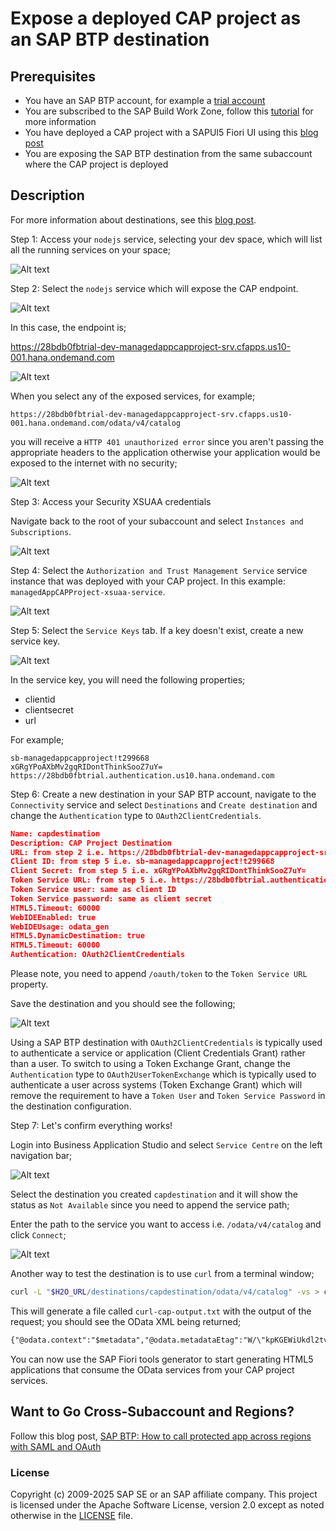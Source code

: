 # Expose a deployed CAP project as an SAP BTP destination


## Prerequisites

- You have an SAP BTP account, for example a [trial account](https://account.hana.ondemand.com/)
- You are subscribed to the SAP Build Work Zone, follow this [tutorial](https://developers.sap.com/tutorials/cp-portal-cloud-foundry-getting-started.html) for more information
- You have deployed a CAP project with a SAPUI5 Fiori UI using this [blog post](https://community.sap.com/t5/technology-blogs-by-sap/build-and-deploy-a-cap-project-node-js-api-with-a-sap-fiori-elements-ui-and/ba-p/13537906)
- You are exposing the SAP BTP destination from the same subaccount where the CAP project is deployed

## Description

For more information about destinations, see this [blog post](https://community.sap.com/t5/technology-blogs-by-members/sap-btp-destinations-in-a-nutshell-part-3-oauth-2-0-client-credentials/ba-p/13577101).

Step 1: Access your `nodejs` service, selecting your dev space, which will list all the running services on your space;

![Alt text](Step1.png?raw=true "CAP project service")

Step 2:  Select the `nodejs` service which will expose the CAP endpoint.

![Alt text](Step2.png?raw=true "CAP Project Endpoint")

In this case, the endpoint is;

https://28bdb0fbtrial-dev-managedappcapproject-srv.cfapps.us10-001.hana.ondemand.com

![Alt text](Step2b.png?raw=true "Catalog of services")

When you select any of the exposed services, for example; 

```
https://28bdb0fbtrial-dev-managedappcapproject-srv.cfapps.us10-001.hana.ondemand.com/odata/v4/catalog
```

you will receive a `HTTP 401 unauthorized error` since you aren't passing the appropriate headers to the application otherwise your application would be exposed to the internet with no security;

![Alt text](Step2c.png?raw=true "401 Error")

Step 3: Access your Security XSUAA credentials

Navigate back to the root of your subaccount and select `Instances and Subscriptions`.

![Alt text](Step3.png?raw=true "Instances and Subscriptions")

Step 4: Select the `Authorization and Trust Management Service` service instance that was deployed with your CAP project. In this example: `managedAppCAPProject-xsuaa-service`.

![Alt text](Step4.png?raw=true "XSUAA Service Instance")

Step 5: Select the `Service Keys` tab. If a key doesn't exist, create a new service key.

![Alt text](Step4.png?raw=true "XSUAA Service Key")

In the service key, you will need the following properties;

- clientid
- clientsecret
- url

For example;
```
sb-managedappcapproject!t299668
xGRgYPoAXbMv2gqRIDontThinkSooZ7uY=
https://28bdb0fbtrial.authentication.us10.hana.ondemand.com
```

Step 6: Create a new destination in your SAP BTP account, navigate to the `Connectivity` service and select `Destinations` and `Create destination` and change the `Authentication` type to `OAuth2ClientCredentials`.

```json
Name: capdestination
Description: CAP Project Destination
URL: from step 2 i.e. https://28bdb0fbtrial-dev-managedappcapproject-srv.cfapps.us10-001.hana.ondemand.com
Client ID: from step 5 i.e. sb-managedappcapproject!t299668
Client Secret: from step 5 i.e. xGRgYPoAXbMv2gqRIDontThinkSooZ7uY=
Token Service URL: from step 5 i.e. https://28bdb0fbtrial.authentication.us10.hana.ondemand.com appended with /oauth/token
Token Service user: same as client ID
Token Service password: same as client secret
HTML5.Timeout: 60000
WebIDEEnabled: true
WebIDEUsage: odata_gen
HTML5.DynamicDestination: true
HTML5.Timeout: 60000
Authentication: OAuth2ClientCredentials
```

Please note, you need to append `/oauth/token` to the `Token Service URL` property.

Save the destination and you should see the following;

![Alt text](Step6.png?raw=true "New Destination")

Using a SAP BTP destination with `OAuth2ClientCredentials` is typically used to authenticate a service or application (Client Credentials Grant) rather than a user. To switch to using a Token Exchange Grant, change the `Authentication` type to `OAuth2UserTokenExchange` which is typically used to authenticate a user across systems (Token Exchange Grant) which will remove the requirement to have a `Token User` and `Token Service Password` in the destination configuration.

Step 7: Let's confirm everything works!

Login into Business Application Studio and select `Service Centre` on the left navigation bar;

![Alt text](Step7.png?raw=true "Service Centre")

Select the destination you created `capdestination` and it will show the status as `Not Available` since you need to append the service path;

Enter the path to the service you want to access i.e. `/odata/v4/catalog` and click `Connect`;

![Alt text](Step7b.png?raw=true "Service Centre")

Another way to test the destination is to use `curl` from a terminal window;

```bash
curl -L "$H2O_URL/destinations/capdestination/odata/v4/catalog" -vs > curl-cap-output.txt 2>&1
```

This will generate a file called `curl-cap-output.txt` with the output of the request; you should see the OData XML being returned;

```xml
{"@odata.context":"$metadata","@odata.metadataEtag":"W/\"kpKGEWiUkdl2tvln8+lIbb+WgNsbQRujr+H11i5pAUg=\"","value":[{"name":"Books","url":"Books"}]}
```

You can now use the SAP Fiori tools generator to start generating HTML5 applications that consume the OData services from your CAP project services.

## Want to Go Cross-Subaccount and Regions?

Follow this blog post, [SAP BTP: How to call protected app across regions with SAML and OAuth](https://community.sap.com/t5/technology-blogs-by-sap/sap-btp-how-to-call-protected-app-across-regions-with-saml-and-oauth-2/ba-p/13546145)

### License
Copyright (c) 2009-2025 SAP SE or an SAP affiliate company. This project is licensed under the Apache Software License, version 2.0 except as noted otherwise in the [LICENSE](../../LICENSES/Apache-2.0.txt) file.

